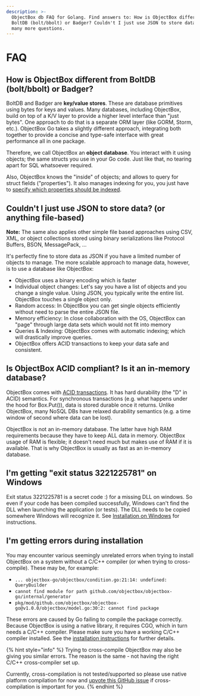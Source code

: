 ```yaml
---
description: >-
  ObjectBox db FAQ for Golang. Find answers to: How is ObjectBox different from
  BoltDB (bolt/bbolt) or Badger? Couldn't I just use JSON to store data? and
  many more questions.
---
```


# FAQ

## How is ObjectBox different from BoltDB \(bolt/bbolt\) or Badger?

BoltDB and Badger are **key/value stores**. These are database primitives using bytes for keys and values. Many databases, including ObjectBox, build on top of a K/V layer to provide a higher level interface than "just bytes". One approach to do that is a separate ORM layer \(like GORM, Storm, etc.\). ObjectBox Go takes a slightly different approach, integrating both together to provide a concise and type-safe interface with great performance all in one package.

Therefore, we call ObjectBox an **object database**. You interact with it using objects; the same structs you use in your Go code. Just like that, no tearing apart for SQL whatsoever required.

Also, ObjectBox knows the "inside" of objects; and allows to query for struct fields \("properties"\). It also manages indexing for you, you just have to [specify which properties should be indexed](entity-annotations.md#basic-annotations-for-entity-properties).

## Couldn't I just use JSON to store data? \(or anything file-based\)

**Note:** The same also applies other simple file based approaches using CSV, XML, or object collections stored using binary serializations like Protocol Buffers, BSON, MessagePack, ...

It's perfectly fine to store data as JSON if you have a limited number of objects to manage. The more scalable approach to manage data, however, is to use a database like ObjectBox:

* ObjectBox uses a binary encoding which is faster
* Individual object changes: Let's say you have a list of objects and you change a single value. Using JSON, you typically write the entire list. ObjectBox touches a single object only.
* Random access: In ObjectBox you can get single objects efficiently without need to parse the entire JSON file.
* Memory efficiency: In close collaboration with the OS, ObjectBox can "page" through large data sets which would not fit into memory
* Queries & Indexing: ObjectBox comes with automatic indexing; which will drastically improve queries.
* ObjectBox offers ACID transactions to keep your data safe and consistent.

## Is ObjectBox ACID compliant? Is it an in-memory database?

ObjectBox comes with [ACID transactions](transactions.md). It has hard durability \(the "D" in ACID\) semantics. For synchronous transactions \(e.g. what happens under the hood for Box.Put\(\)\), data is stored durable once it returns. Unlike ObjectBox, many NoSQL DBs have relaxed durability semantics  \(e.g. a time window of second where data can be lost\).

ObjectBox is not an in-memory database. The latter have high RAM requirements because they have to keep ALL data in memory. ObjectBox usage of RAM is flexible; it doesn't need much but makes use of RAM if it is available. That is why ObjectBox is usually as fast as an in-memory database.

## I'm getting "exit status 3221225781" on Windows

Exit status 3221225781 is a secret code :\) for a missing DLL on windows. So even if your code has been compiled successfully, Windows can't find the DLL when launching the application \(or tests\). The DLL needs to be copied somewhere Windows will recognize it. See [Installation on Windows](install.md#objectbox-library-on-windows) for instructions.

## I'm getting errors during installation

You may encounter various seemingly unrelated errors when trying to install ObjectBox on a system without a C/C++ compiler \(or when trying to cross-compile\). These may be, for example:

* `... objectbox-go/objectbox/condition.go:21:14: undefined: QueryBuilder`
* `cannot find module for path github.com/objectbox/objectbox-go/internal/generator`
* `pkg/mod/github.com/objectbox/objectbox-go@v1.0.0/objectbox/model.go:30:2: cannot find package`

These errors are caused by Go failing to compile the package correctly. Because ObjectBox is using a native library, it requires CGO, which in turn needs a C/C++ compiler. Please make sure you have a working C/C++ compiler installed. See the [installation instructions](install.md#linux-macos) for further details.

{% hint style="info" %}
Trying to cross-compile ObjectBox may also be giving you similar errors. The reason is the same - not having the right C/C++ cross-compiler set up. 

Currently, cross-compilation is not tested/supported so please use native platform compilation for now and [upvote this GitHub issue](https://github.com/objectbox/objectbox-go/issues/18) if cross-compilation is important for you.
{% endhint %}

